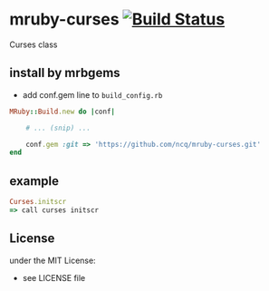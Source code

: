 # mruby-curses   [![Build Status](https://travis-ci.org/KotaroHibi/mruby-curses.png?branch=master)](https://travis-ci.org/KotaroHibi/mruby-curses)
Curses class
## install by mrbgems 
- add conf.gem line to `build_config.rb` 

```ruby
MRuby::Build.new do |conf|

    # ... (snip) ...

    conf.gem :git => 'https://github.com/ncq/mruby-curses.git'
end
```
## example 
```ruby
Curses.initscr
=> call curses initscr
```

## License
under the MIT License:
- see LICENSE file
